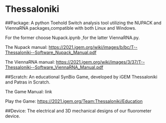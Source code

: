 # Thessaloniki
##Package:
A python Toehold Switch analysis tool utilizing the NUPACK and ViennaRNA packages,compatible with both Linux and Windows.

For the former choose Nupack.ipynb ,for the latter ViennaRNA.py.

The Nupack manual: https://2021.igem.org/wiki/images/b/bc/T--Thessaloniki--Software_Nupack_Manual.pdf

The ViennaRNA manual: https://2021.igem.org/wiki/images/3/37/T--Thessaloniki--Software_ViennaRNA_Manual.pdf




##Scratch:
An educational SynBio Game, developed by iGEM Thessaloniki and Patras in Scratch.

The Game Manual:  link

Play the Game: https://2021.igem.org/Team:Thessaloniki/Education




##Device:
The electrical and 3D mechanical designs of our fluorometer device. 

